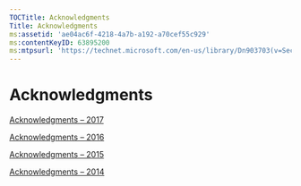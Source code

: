 ```yaml
---
TOCTitle: Acknowledgments
Title: Acknowledgments
ms:assetid: 'ae04ac6f-4218-4a7b-a192-a70cef55c929'
ms:contentKeyID: 63895200
ms:mtpsurl: 'https://technet.microsoft.com/en-us/library/Dn903703(v=Security.10)'
---
```


Acknowledgments
===============

[Acknowledgments – 2017](https://technet.microsoft.com/en-us/library/security/mt745121.aspx)

[Acknowledgments – 2016](https://technet.microsoft.com/en-us/library/security/mt674627.aspx)

[Acknowledgments – 2015](https://technet.microsoft.com/library/security/dn903755.aspx)

[Acknowledgments – 2014](https://technet.microsoft.com/library/security/dn820091.aspx)